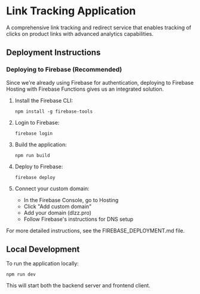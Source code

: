 # Link Tracking Application

A comprehensive link tracking and redirect service that enables tracking of clicks on product links with advanced analytics capabilities.

## Deployment Instructions

### Deploying to Firebase (Recommended)

Since we're already using Firebase for authentication, deploying to Firebase Hosting with Firebase Functions gives us an integrated solution.

1. Install the Firebase CLI:
   ```
   npm install -g firebase-tools
   ```

2. Login to Firebase:
   ```
   firebase login
   ```

3. Build the application:
   ```
   npm run build
   ```

4. Deploy to Firebase:
   ```
   firebase deploy
   ```

5. Connect your custom domain:
   - In the Firebase Console, go to Hosting
   - Click "Add custom domain"
   - Add your domain (dlzz.pro)
   - Follow Firebase's instructions for DNS setup

For more detailed instructions, see the FIREBASE_DEPLOYMENT.md file.

## Local Development

To run the application locally:

```
npm run dev
```

This will start both the backend server and frontend client.